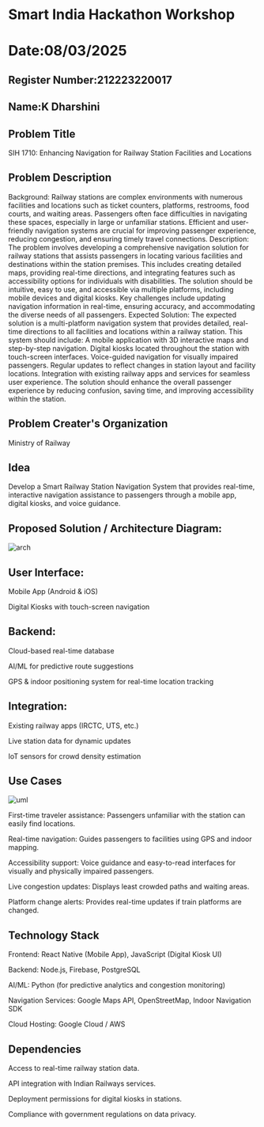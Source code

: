 # Smart India Hackathon Workshop
# Date:08/03/2025
## Register Number:212223220017
## Name:K Dharshini
## Problem Title
SIH 1710: Enhancing Navigation for Railway Station Facilities and Locations
## Problem Description
Background: Railway stations are complex environments with numerous facilities and locations such as ticket counters, platforms, restrooms, food courts, and waiting areas. Passengers often face difficulties in navigating these spaces, especially in large or unfamiliar stations. Efficient and user-friendly navigation systems are crucial for improving passenger experience, reducing congestion, and ensuring timely travel connections. Description: The problem involves developing a comprehensive navigation solution for railway stations that assists passengers in locating various facilities and destinations within the station premises. This includes creating detailed maps, providing real-time directions, and integrating features such as accessibility options for individuals with disabilities. The solution should be intuitive, easy to use, and accessible via multiple platforms, including mobile devices and digital kiosks. Key challenges include updating navigation information in real-time, ensuring accuracy, and accommodating the diverse needs of all passengers. Expected Solution: The expected solution is a multi-platform navigation system that provides detailed, real-time directions to all facilities and locations within a railway station. This system should include: A mobile application with 3D interactive maps and step-by-step navigation. Digital kiosks located throughout the station with touch-screen interfaces. Voice-guided navigation for visually impaired passengers. Regular updates to reflect changes in station layout and facility locations. Integration with existing railway apps and services for seamless user experience. The solution should enhance the overall passenger experience by reducing confusion, saving time, and improving accessibility within the station.

## Problem Creater's Organization
Ministry of Railway

## Idea
Develop a Smart Railway Station Navigation System that provides real-time, interactive navigation assistance to passengers through a mobile app, digital kiosks, and voice guidance.

## Proposed Solution / Architecture Diagram:

![arch](https://github.com/user-attachments/assets/b3305d06-a880-4a88-8a66-56405a30f951)

## User Interface:

Mobile App (Android & iOS)

Digital Kiosks with touch-screen navigation

## Backend:

Cloud-based real-time database

AI/ML for predictive route suggestions

GPS & indoor positioning system for real-time location tracking

## Integration:

Existing railway apps (IRCTC, UTS, etc.)

Live station data for dynamic updates

IoT sensors for crowd density estimation


## Use Cases
![uml](https://github.com/user-attachments/assets/2c247436-1d7c-47dc-a432-f2d5a1b988c9)

First-time traveler assistance: Passengers unfamiliar with the station can easily find locations.

Real-time navigation: Guides passengers to facilities using GPS and indoor mapping.

Accessibility support: Voice guidance and easy-to-read interfaces for visually and physically impaired passengers.

Live congestion updates: Displays least crowded paths and waiting areas.

Platform change alerts: Provides real-time updates if train platforms are changed.



## Technology Stack

Frontend: React Native (Mobile App), JavaScript (Digital Kiosk UI)

Backend: Node.js, Firebase, PostgreSQL

AI/ML: Python (for predictive analytics and congestion monitoring)

Navigation Services: Google Maps API, OpenStreetMap, Indoor Navigation SDK

Cloud Hosting: Google Cloud / AWS

## Dependencies

Access to real-time railway station data.

API integration with Indian Railways services.

Deployment permissions for digital kiosks in stations.

Compliance with government regulations on data privacy.


